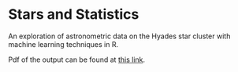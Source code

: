 # Stars and Statistics
 An exploration of astronometric data on the Hyades star cluster with machine learning techniques in R.

Pdf of the output can be found at [this link](https://cloudup.com/c5qX7nlvD-c").
